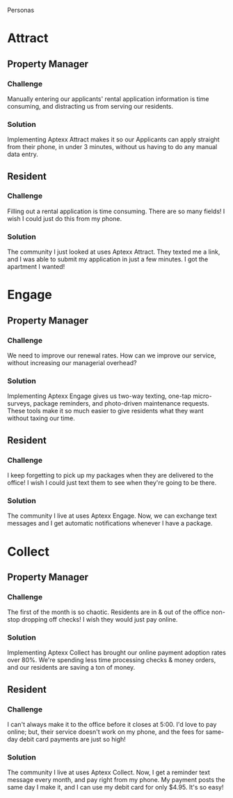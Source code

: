 Personas

# Attract

## Property Manager

### Challenge

Manually entering our applicants' rental application information is time consuming, and distracting us from serving our residents. 

### Solution

Implementing Aptexx Attract makes it so our Applicants can apply straight from their phone, in under 3 minutes, without us having to do any manual data entry.

## Resident

### Challenge

Filling out a rental application is time consuming. There are so many fields! I wish I could just do this from my phone.

### Solution

The community I just looked at uses Aptexx Attract. They texted me a link, and I was able to submit my application in just a few minutes. I got the apartment I wanted!


# Engage

## Property Manager

### Challenge

We need to improve our renewal rates. How can we improve our service, without increasing our managerial overhead? 

### Solution

Implementing Aptexx Engage gives us two-way texting, one-tap micro-surveys, package reminders, and photo-driven maintenance requests. These tools make it so much easier to give residents what they want without taxing our time.

## Resident

### Challenge

I keep forgetting to pick up my packages when they are delivered to the office! I wish I could just text them to see when they're going to be there.

### Solution

The community I live at uses Aptexx Engage. Now, we can exchange text messages and I get automatic notifications whenever I have a package. 


# Collect

## Property Manager

### Challenge

The first of the month is so chaotic. Residents are in & out of the office non-stop dropping off checks! I wish they would just pay online. 

### Solution

Implementing Aptexx Collect has brought our online payment adoption rates over 80%. We're spending less time processing checks & money orders, and our residents are saving a ton of money.

## Resident

### Challenge

I can't always make it to the office before it closes at 5:00. I'd love to pay online; but, their service doesn't work on my phone, and the fees for same-day debit card payments are just so high! 

### Solution

The community I live at uses Aptexx Collect. Now, I get a reminder text message every month, and pay right from my phone. My payment posts the same day I make it, and I can use my debit card for only $4.95. It's so easy!
